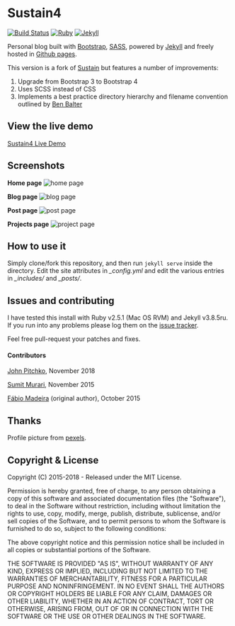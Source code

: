 
# Sustain4

[![Build Status](https://secure.travis-ci.org/jekyller/sustain.png?branch=gh-pages)](http://travis-ci.org/jekyller/sustain)
[![Ruby](https://img.shields.io/badge/ruby-2.4.2-blue.svg?style=flat)](http://travis-ci.org/jekyller/sustain)
[![Jekyll](https://img.shields.io/badge/jekyll-3.6.2-blue.svg?style=flat)](http://travis-ci.org/jekyller/sustain)

Personal blog built with [Bootstrap](http://getbootstrap.com/), [SASS](https://sass-lang.com), powered by [Jekyll](http://jekyllrb.com/) and freely
hosted in [Github pages](https://pages.github.com/).

This version is a fork of [Sustain](https://github.com/jekyller/sustain) but features a number of improvements:
1. Upgrade from Bootstrap 3 to Bootstrap 4
2. Uses SCSS instead of CSS
3. Implements a best practice directory hierarchy and filename convention outlined by [Ben Balter](http://ben.balter.com/jekyll-style-guide/)


## View the live demo

[Sustain4 Live Demo](https://johnpitchko.github.io/sustain4)


## Screenshots

**Home page**
![home page](https://raw.githubusercontent.com/johnpitchko/sustain4/gh-pages/assets/images/screen1.png)

**Blog page**
![blog page](https://raw.githubusercontent.com/johnpitchko/sustain4/gh-pages/assets/images/screen2.png)

**Post page**
![post page](https://raw.githubusercontent.com/johnpitchko/sustain4/gh-pages/assets/images/screen3.png)

**Projects page**
![project page](https://raw.githubusercontent.com/johnpitchko/sustain4/gh-pages/assets/images/screen4.png)


## How to use it

Simply clone/fork this repository, and then run `jekyll serve` inside the directory.
Edit the site attributes in *_config.yml* and edit the various entries in *_includes/* and *_posts/*.


## Issues and contributing

I have tested this install with Ruby v2.5.1 (Mac OS RVM) and Jekyll v3.8.5ru. If you run into any problems please log them on the [issue tracker](https://github.com/johnpitchko/sustain4/issues).

Feel free pull-request your patches and fixes.

#### Contributors

[John Pitchko](https://github.com/johnpitchko), November 2018

[Sumit Murari](https://github.com/murarisumit), November 2015

[Fábio Madeira](https://github.com/biomadeira) (original author), October 2015


## Thanks

Profile picture from [pexels](https://www.pexels.com/photo/portrait-black-african-ethnicity-person-9494/).


## Copyright & License

Copyright (C) 2015-2018 - Released under the MIT License.

Permission is hereby granted, free of charge, to any person obtaining a copy of this software and associated documentation files (the "Software"), to deal in the Software without restriction, including without limitation the rights to use, copy, modify, merge, publish, distribute, sublicense, and/or sell copies of the Software, and to permit persons to whom the Software is furnished to do so, subject to the following conditions:

The above copyright notice and this permission notice shall be included in all copies or substantial portions of the Software.

THE SOFTWARE IS PROVIDED "AS IS", WITHOUT WARRANTY OF ANY KIND, EXPRESS OR IMPLIED, INCLUDING BUT NOT LIMITED TO THE WARRANTIES OF MERCHANTABILITY, FITNESS FOR A PARTICULAR PURPOSE AND
NONINFRINGEMENT. IN NO EVENT SHALL THE AUTHORS OR COPYRIGHT HOLDERS BE LIABLE FOR ANY CLAIM, DAMAGES OR OTHER LIABILITY, WHETHER IN AN ACTION OF CONTRACT, TORT OR OTHERWISE, ARISING FROM, OUT OF OR IN CONNECTION WITH THE SOFTWARE OR THE USE OR OTHER DEALINGS IN THE SOFTWARE.
